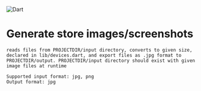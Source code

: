 ![Dart](https://img.shields.io/badge/Dart-2.12.2-green)

# Generate store images/screenshots
    reads files from PROJECTDIR/input directory, converts to given size, declared in lib/devices.dart, and export files as .jpg format to 
    PROJECTDIR/output. PROJECTDIR/input directory should exist with given image files at runtime

    Supported input format: jpg, png
    Output format: jpg